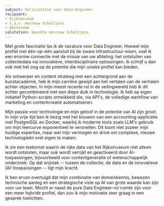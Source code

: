 ```yaml
---
subject: Sollicitatie voor Data Engineer
recipient:
- Rijksmuseum
- t.a.v. mevrouw Scheltjens
- Amsterdam
salutation: Geachte mevrouw Scheltjens
---
```


Met grote fascinatie las ik de vacature voor Data Engineer. Hoewel mijn profiel niet één-op-één aansluit bij de zware infrastructuur-eisen, voel ik een enorme connectie met de missie van uw afdeling: het ontsluiten van collectiedata via innovatieve, interdisciplinaire oplossingen. Ik schrijf u dan ook met het oog op de potentie die mijn unieke profiel kan bieden.

Als ontwerper en content strateeg met een achtergrond aan de kunstacademie, heb ik mijn carrière gewijd aan het vertalen van de verhalen achter objecten. In mijn meest recente rol in de veilingwereld heb ik dit echter gecombineerd met een diepe duik in technologie. Ik heb op eigen initiatief Python-scripts ontwikkeld die, via API's, de volledige werkflow van marketing en contentcreatie automatiseren.

Mijn passie voor technologie en mijn geloof in de potentie van AI zijn groot. In mijn vrije tijd ben ik bezig met het bouwen van een accounting-applicatie met PostgreSQL en Docker, waarbij ik moderne tools zoals LLM's gebruik om mijn leercurve exponentieel te versnellen. Dit toont niet zozeer mijn huidige expertise, maar wel mijn vermogen en drive om complexe, nieuwe technologieën snel eigen te maken.

Ik zie een toekomst waarin de rijke data van het Rijksmuseum niet alleen wordt ontsloten, maar ook wordt verrijkt en geactiveerd door AI-toepassingen, bijvoorbeeld voor contentgeneratie of wetenschappelijk onderzoek. Op dat snijvlak -- tussen de collectie, de data en de innovatieve (AI-)toepassingen -- ligt mijn kracht.

Ik ben ervan overtuigd dat mijn combinatie van domeinkennis, bewezen technische aanleg en een strategische visie op AI van grote waarde kan zijn voor uw team. Mocht er naast de pure Data Engineer-rol ruimte zijn voor een meer hybride profiel, dan zou ik mijn motivatie zeer graag in een gesprek toelichten.
